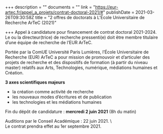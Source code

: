 +++
description = ""
documents = ""
link = "https://eur-artec.fr/appel_a_projets/contrat-doctoral-2021/#"
publishDate = 2021-03-26T09:30:58Z
title = "2 offres de doctorats à L’École Universitaire de Recherche ArTeC (2021)"

+++
Appel à candidature pour financement de contrat doctoral 2021-2024. Le ou la directeur(trice) de recherche pressenti(e) doit être membre titulaire d’une équipe de recherche de l’EUR ArTeC.

Portée par la ComUE Université Paris Lumières, l’École Universitaire de Recherche (EUR) ArTeC a pour mission de promouvoir et d’articuler des projets de recherche et des dispositifs de formation (à partir du niveau master) relatifs aux Arts, Technologies, numérique, médiations humaines et Création.

**3 axes scientifiques majeurs**

* la création comme activité de recherche
* les nouveaux modes d’écritures et de publication
* les technologies et les médiations humaines

  
Fin du dépôt de candidature : **mercredi 2 juin 2021** (8h du matin)

Auditions par le Conseil Académique : 22 juin 2021. \\  
Le contrat prendra effet au 1er septembre 2021.